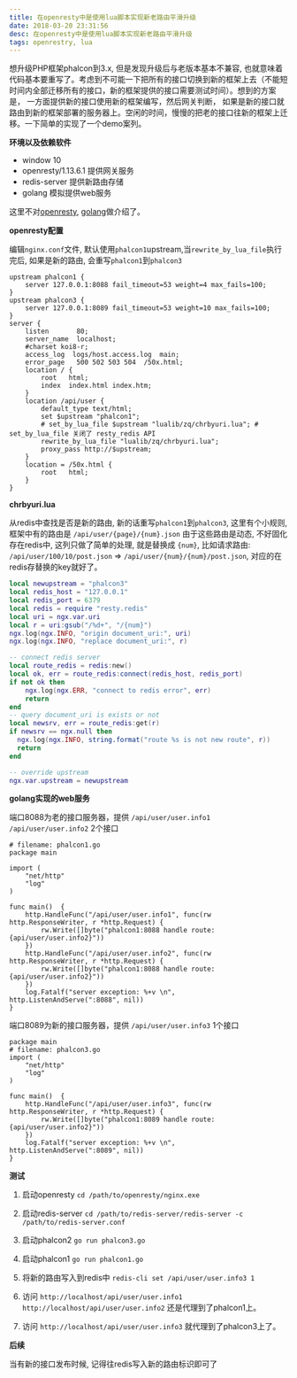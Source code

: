 ```yaml
---
title: 在openresty中是使用lua脚本实现新老路由平滑升级
date: 2018-03-20 23:31:56
desc: 在openresty中是使用lua脚本实现新老路由平滑升级
tags: openrestry, lua
---
```


想升级PHP框架phalcon到3.x, 但是发现升级后与老版本基本不兼容, 也就意味着代码基本要重写了。考虑到不可能一下把所有的接口切换到新的框架上去（不能短时间内全部迁移所有的接口，新的框架提供的接口需要测试时间）。想到的方案是， 一方面提供新的接口使用新的框架编写，然后网关判断， 如果是新的接口就路由到新的框架部署的服务器上。空闲的时间，慢慢的把老的接口往新的框架上迁移。一下简单的实现了一个demo案列。

<!-- more -->

**环境以及依赖软件**

- window 10
- openresty/1.13.6.1 提供网关服务
- redis-server 提供新路由存储
- golang 模拟提供web服务

这里不对[openresty](http://openresty.org), [golang](https://golang.org/)做介绍了。

**openresty配置**

编辑`nginx.conf`文件, 默认使用`phalcon1`upstream,当`rewrite_by_lua_file`执行完后, 如果是新的路由, 会重写`phalcon1`到`phalcon3`

```
upstream phalcon1 {
    server 127.0.0.1:8088 fail_timeout=53 weight=4 max_fails=100;
}
upstream phalcon3 {
    server 127.0.0.1:8089 fail_timeout=53 weight=10 max_fails=100;
}
server {
    listen       80;
    server_name  localhost;
    #charset koi8-r;
    access_log  logs/host.access.log  main;
    error_page   500 502 503 504  /50x.html;
    location / {
        root   html;
        index  index.html index.htm;
    }
    location /api/user {
        default_type text/html;
        set $upstream "phalcon1";
        # set_by_lua_file $upstream "lualib/zq/chrbyuri.lua"; # set_by_lua_file 关闭了 resty_redis API
        rewrite_by_lua_file "lualib/zq/chrbyuri.lua";
        proxy_pass http://$upstream;
    }
    location = /50x.html {
        root   html;
    }
}

```

**chrbyuri.lua**

从redis中查找是否是新的路由, 新的话重写`phalcon1`到`phalcon3`, 这里有个小规则, 框架中有的路由是 `/api/user/{page}/{num}.json` 由于这些路由是动态, 不好固化存在redis中, 这列只做了简单的处理, 就是替换成 `{num}`, 比如请求路由: `/api/user/100/10/post.json` => `/api/user/{num}/{num}/post.json`, 对应的在redis存替换的key就好了。

```lua
local newupstream = "phalcon3"
local redis_host = "127.0.0.1"
local redis_port = 6379
local redis = require "resty.redis"
local uri = ngx.var.uri
local r = uri:gsub("/%d+", "/{num}")
ngx.log(ngx.INFO, "origin document_uri:", uri)
ngx.log(ngx.INFO, "replace document_uri:", r)

-- connect redis server
local route_redis = redis:new()
local ok, err = route_redis:connect(redis_host, redis_port)
if not ok then
    ngx.log(ngx.ERR, "connect to redis error", err)
    return
end
-- query document_uri is exists or not
local newsrv, err = route_redis:get(r)
if newsrv == ngx.null then
  ngx.log(ngx.INFO, string.format("route %s is not new route", r))
  return
end

-- override upstream
ngx.var.upstream = newupstream

```

**golang实现的web服务**

端口8088为老的接口服务器，提供 `/api/user/user.info1` `/api/user/user.info2` 2个接口

```golang
# filename: phalcon1.go
package main

import (
	"net/http"
	"log"
)

func main()  {
	http.HandleFunc("/api/user/user.info1", func(rw http.ResponseWriter, r *http.Request) {
		rw.Write([]byte("phalcon1:8088 handle route: {api/user/user.info2}"))
	})
	http.HandleFunc("/api/user/user.info2", func(rw http.ResponseWriter, r *http.Request) {
		rw.Write([]byte("phalcon1:8088 handle route: {api/user/user.info2}"))
	})
	log.Fatalf("server exception: %+v \n", http.ListenAndServe(":8088", nil))
}

```

端口8089为新的接口服务器，提供 `/api/user/user.info3` 1个接口

```golang
package main
# filename: phalcon3.go
import (
	"net/http"
	"log"
)

func main()  {
	http.HandleFunc("/api/user/user.info3", func(rw http.ResponseWriter, r *http.Request) {
		rw.Write([]byte("phalcon1:8089 handle route: {api/user/user.info2}"))
	})
	log.Fatalf("server exception: %+v \n", http.ListenAndServe(":8089", nil))
}

```

**测试**

1. 启动openresty `cd /path/to/openresty/nginx.exe`
2. 启动redis-server `cd /path/to/redis-server/redis-server -c /path/to/redis-server.conf`
3. 启动phalcon2 `go run phalcon3.go`
4. 启动phalcon1 `go run phalcon1.go`

5. 将新的路由写入到redis中 `redis-cli set /api/user/user.info3 1`

6. 访问 `http://localhost/api/user/user.info1`  `http://localhost/api/user/user.info2` 还是代理到了phalcon1上。
7. 访问 `http://localhost/api/user/user.info3` 就代理到了phalcon3上了。

**后续**

当有新的接口发布时候, 记得往redis写入新的路由标识即可了


